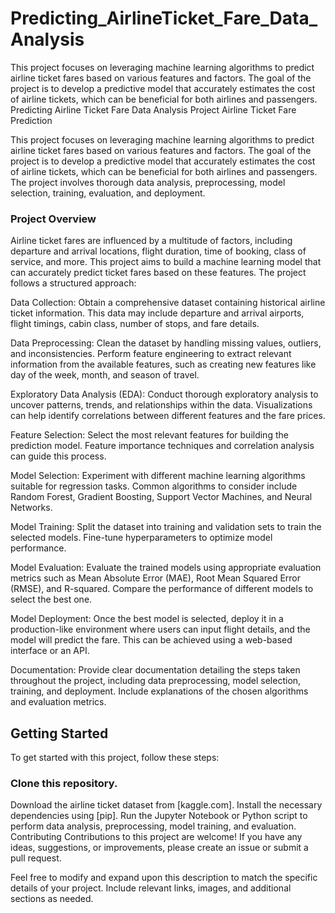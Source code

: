 # Predicting_AirlineTicket_Fare_Data_Analysis
This project focuses on leveraging machine learning algorithms to predict airline ticket fares based on various features and factors. The goal of the project is to develop a predictive model that accurately estimates the cost of airline tickets, which can be beneficial for both airlines and passengers. 
Predicting Airline Ticket Fare Data Analysis Project
Airline Ticket Fare Prediction

This project focuses on leveraging machine learning algorithms to predict airline ticket fares based on various features and factors. The goal of the project is to develop a predictive model that accurately estimates the cost of airline tickets, which can be beneficial for both airlines and passengers. The project involves thorough data analysis, preprocessing, model selection, training, evaluation, and deployment.

### Project Overview
Airline ticket fares are influenced by a multitude of factors, including departure and arrival locations, flight duration, time of booking, class of service, and more. This project aims to build a machine learning model that can accurately predict ticket fares based on these features. The project follows a structured approach:

Data Collection: Obtain a comprehensive dataset containing historical airline ticket information. This data may include departure and arrival airports, flight timings, cabin class, number of stops, and fare details.

Data Preprocessing: Clean the dataset by handling missing values, outliers, and inconsistencies. Perform feature engineering to extract relevant information from the available features, such as creating new features like day of the week, month, and season of travel.

Exploratory Data Analysis (EDA): Conduct thorough exploratory analysis to uncover patterns, trends, and relationships within the data. Visualizations can help identify correlations between different features and the fare prices.

Feature Selection: Select the most relevant features for building the prediction model. Feature importance techniques and correlation analysis can guide this process.

Model Selection: Experiment with different machine learning algorithms suitable for regression tasks. Common algorithms to consider include Random Forest, Gradient Boosting, Support Vector Machines, and Neural Networks.

Model Training: Split the dataset into training and validation sets to train the selected models. Fine-tune hyperparameters to optimize model performance.

Model Evaluation: Evaluate the trained models using appropriate evaluation metrics such as Mean Absolute Error (MAE), Root Mean Squared Error (RMSE), and R-squared. Compare the performance of different models to select the best one.

Model Deployment: Once the best model is selected, deploy it in a production-like environment where users can input flight details, and the model will predict the fare. This can be achieved using a web-based interface or an API.

Documentation: Provide clear documentation detailing the steps taken throughout the project, including data preprocessing, model selection, training, and deployment. Include explanations of the chosen algorithms and evaluation metrics.

## Getting Started
To get started with this project, follow these steps:

### Clone this repository.
Download the airline ticket dataset from [kaggle.com].
Install the necessary dependencies using [pip].
Run the Jupyter Notebook or Python script to perform data analysis, preprocessing, model training, and evaluation.
Contributing
Contributions to this project are welcome! If you have any ideas, suggestions, or improvements, please create an issue or submit a pull request.

Feel free to modify and expand upon this description to match the specific details of your project. Include relevant links, images, and additional sections as needed.
